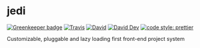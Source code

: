 # jedi

[![Greenkeeper badge](https://badges.greenkeeper.io/1stg/jedi.svg)](https://greenkeeper.io/)
[![Travis](https://img.shields.io/travis/1stg/jedi.svg)](https://travis-ci.org/1stg/jedi)
[![David](https://img.shields.io/david/1stg/jedi.svg)](https://david-dm.org/1stg/jedi)
[![David Dev](https://img.shields.io/david/dev/1stg/jedi.svg)](https://david-dm.org/1stg/jedi?type=dev)
[![code style: prettier](https://img.shields.io/badge/code_style-prettier-ff69b4.svg)](https://github.com/prettier/prettier)

Customizable, pluggable and lazy loading first front-end project system
